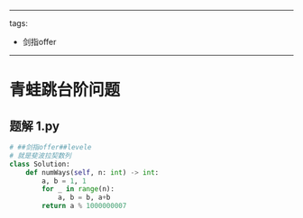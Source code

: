 
---
tags:
  - 剑指offer
---

# 青蛙跳台阶问题

## 题解 1.py

```.py
# ##剑指offer##levele
# 就是斐波拉契数列
class Solution:
    def numWays(self, n: int) -> int:
        a, b = 1, 1
        for _ in range(n):
            a, b = b, a+b
        return a % 1000000007

```



